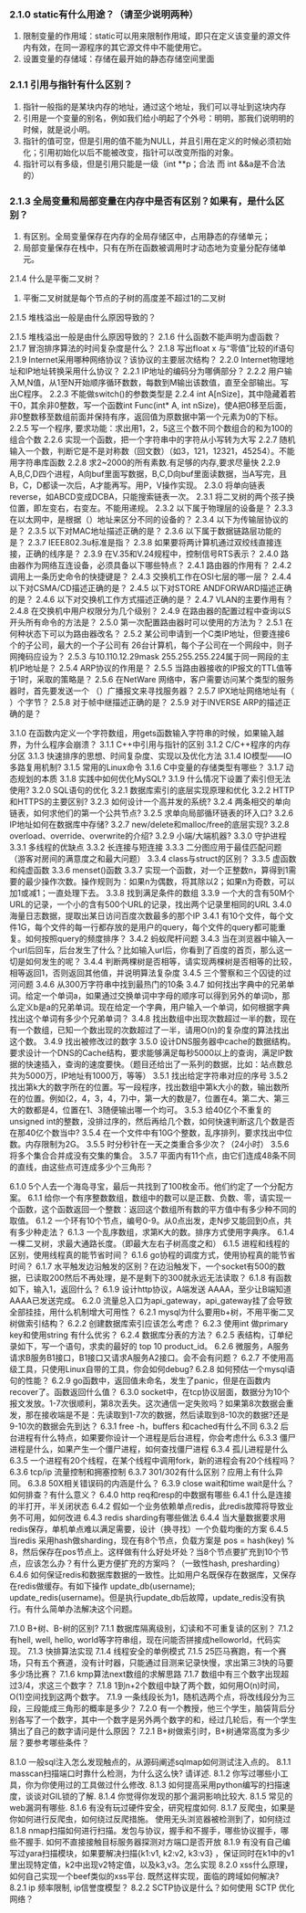 ### 2.1.0 static有什么用途？（请至少说明两种）
1. 限制变量的作用域：static可以用来限制作用域，即只在定义该变量的源文件内有效，在同一源程序的其它源文件中不能使用它。
1. 设置变量的存储域：存储在最开始的静态存储空间里面

### 2.1.1 引用与指针有什么区别？
1. 指针一般指的是某块内存的地址，通过这个地址，我们可以寻址到这块内存
1. 引用是一个变量的别名，例如我们给小明起了个外号：明明，那我们说明明的时候，就是说小明。
1. 指针的值可空，但是引用的值不能为NULL，并且引用在定义的时候必须初始化；引用初始化以后不能被改变，指针可以改变所指的对象。
1. 指针可以有多级，但是引用只能是一级（int **p；合法 而 int &&a是不合法的）

### 2.1.3 全局变量和局部变量在内存中是否有区别？如果有，是什么区别？
1. 有区别。全局变量保存在内存的全局存储区中，占用静态的存储单元；
1. 局部变量保存在栈中，只有在所在函数被调用时才动态地为变量分配存储单元。

2.1.4 什么是平衡二叉树？
1. 平衡二叉树就是每个节点的子树的高度差不超过1的二叉树 

2.1.5 堆栈溢出一般是由什么原因导致的？

2.1.5 堆栈溢出一般是由什么原因导致的？
2.1.6 什么函数不能声明为虚函数？
2.1.7 冒泡排序算法的时间复杂度是什么？
2.1.8 写出float x 与“零值”比较的if语句
2.1.9 Internet采用哪种网络协议？该协议的主要层次结构？
2.2.0 Internet物理地址和IP地址转换采用什么协议？
2.2.1 IP地址的编码分为哪俩部分？
2.2.2 用户输入M,N值，从1至N开始顺序循环数数，每数到M输出该数值，直至全部输出。写出C程序。
2.2.3 不能做switch()的参数类型是
2.2.4 int A[nSize]，其中隐藏着若干0，其余非0整数，写一个函数int Func(int* A, int nSize)，使A把0移至后面，非0整数移至数组前面并保持有序，返回值为原数据中第一个元素为0的下标。
2.2.5 写一个程序, 要求功能：求出用1，2，5这三个数不同个数组合的和为100的组合个数
2.2.6 实现一个函数，把一个字符串中的字符从小写转为大写
2.2.7 随机输入一个数，判断它是不是对称数（回文数）（如3，121，12321，45254）。不能用字符串库函数
2.2.8 求2~2000的所有素数.有足够的内存,要求尽量快
2.2.9 A,B,C,D四个进程，A向buf里面写数据，B,C,D向buf里面读数据，当A写完，且B，C，D都读一次后，A才能再写。用P，V操作实现。
2.3.0 将单向链表reverse，如ABCD变成DCBA，只能搜索链表一次。
2.3.1 将二叉树的两个孩子换位置，即左变右，右变左。不能用递规。
2.3.2 以下属于物理层的设备是？
2.3.3 在以太网中，是根据（）地址来区分不同的设备的？
2.3.4 以下为传输层协议的是？
2.3.5 以下对MAC地址描述正确的是？
2.3.6 以下属于数据链路层功能的是？
2.3.7 IEEE802.3u标准是指？
2.3.8 如果要将两计算机通过双绞线直接连接，正确的线序是？
2.3.9 在V.35和V.24规程中，控制信号RTS表示？
2.4.0 路由器作为网络互连设备，必须具备以下哪些特点？
2.4.1 路由器的作用有？
2.4.2 调用上一条历史命令的快捷键是？
2.4.3 交换机工作在OSI七层的哪一层？
2.4.4 以下对CSMA/CD描述正确的是？
2.4.5 以下对STORE ANDFORWARD描述正确的是？
2.4.6 以下对交换机工作方式描述正确的是？
2.4.7 VLAN的主要作用有？
2.4.8 在交换机中用户权限分为几个级别？
2.4.9 在路由器的配置过程中查询以S开头所有命令的方法是？
2.5.0 第一次配置路由器时可以使用的方法为？
2.5.1 在何种状态下可以为路由器改名？
2.5.2 某公司申请到一个C类IP地址，但要连接6个的子公司，最大的一个子公司有 26台计算机，每个子公司在一个网段中，则子网掩码应设为？
2.5.3 与10.110.12.29mask 255.255.255.224属于同一网段的主机IP地址是？
2.5.4 ARP协议的作用是？
2.5.5 当路由器接收的IP报文的TTL值等于1时，采取的策略是？
2.5.6 在NetWare 网络中，客户需要访问某个类型的服务器时，首先要发送一个 （）广播报文来寻找服务器？
2.5.7 IPX地址网络地址有（ ）个字节？
2.5.8 对于帧中继描述正确的是？
2.5.9 对于INVERSE ARP的描述正确的是？

3.1.0 在函数内定义一个字符数组，用gets函数输入字符串的时候，如果输入越界，为什么程序会崩溃？
3.1.1 C++中引用与指针的区别
3.1.2 C/C++程序的内存分区
3.1.3 快速排序的思想、时间复杂度、实现以及优化方法
3.1.4 IO模型——IO多路复用机制?
3.1.5 常用的Linux命令
3.1.6 C中变量的存储类型有哪些？
3.1.7 动态规划的本质
3.1.8 实践中如何优化MySQL?
3.1.9 什么情况下设置了索引但无法使用?
3.2.0 SQL语句的优化
3.2.1 数据库索引的底层实现原理和优化
3.2.2 HTTP和HTTPS的主要区别?
3.2.3 如何设计一个高并发的系统?
3.2.4 两条相交的单向链表，如何求他们的第一个公共节点?
3.2.5 求单向局部循环链表的环入口?
3.2.6 IP地址如何在数据库中存储?
3.2.7 new/delete和malloc/free的底层实现?
3.2.8 overload、override、overwrite的介绍?
3.2.9 小端/大端机器?
3.3.0 守护进程
3.3.1 多线程的优缺点
3.3.2 长连接与短连接
3.3.3 二分图应用于最佳匹配问题（游客对房间的满意度之和最大问题）
3.3.4 class与struct的区别？
3.3.5 虚函数和纯虚函数
3.3.6 menset()函数
3.3.7 实现一个函数，对一个正整数n，算得到1需要的最少操作次数。操作规则为：如果n为偶数，将其除以2；如果n为奇数，可以加1或减1；一直处理下去。
3.3.8 找到满足条件的数组
3.3.9 一个大的含有50M个URL的记录，一个小的含有500个URL的记录，找出两个记录里相同的URL
3.4.0 海量日志数据，提取出某日访问百度次数最多的那个IP
3.4.1 有10个文件，每个文件1G，每个文件的每一行都存放的是用户的query，每个文件的query都可能重复。如何按照query的频度排序？
3.4.2 蚂蚁爬杆问题
3.4.3 当在浏览器中输入一个url后回车，后台发生了什么？比如输入url后，你看到了百度的首页，那么这一切是如何发生的呢？
3.4.4 判断两棵树是否相等，请实现两棵树是否相等的比较，相等返回1，否则返回其他值，并说明算法复杂度
3.4.5 三个警察和三个囚徒的过河问题
3.4.6 从300万字符串中找到最热门的10条
3.4.7 如何找出字典中的兄弟单词。给定一个单词a，如果通过交换单词中字母的顺序可以得到另外的单词b，那么定义b是a的兄弟单词。现在给定一个字典，用户输入一个单词，如何根据字典找出这个单词有多少个兄弟单词？
3.4.8 找出数组中出现次数超过一半的数，现在有一个数组，已知一个数出现的次数超过了一半，请用O(n)的复杂度的算法找出这个数。
3.4.9 找出被修改过的数字
3.5.0 设计DNS服务器中cache的数据结构。要求设计一个DNS的Cache结构，要求能够满足每秒5000以上的查询，满足IP数据的快速插入，查询的速度要快。（题目还给出了一系列的数据，比如：站点数总共为5000万，IP地址有1000万，等等）
3.5.1 找出给定字符串对应的序号
3.5.2 找出第k大的数字所在的位置。写一段程序，找出数组中第k大小的数，输出数所在的位置。例如{2，4，3，4，7}中，第一大的数是7，位置在4。第二大、第三大的数都是4，位置在1、3随便输出哪一个均可。
3.5.3 给40亿个不重复的unsigned int的整数，没排过序的，然后再给几个数，如何快速判断这几个数是否在那40亿个数当中?
3.5.4 在一个文件中有10G个整数，乱序排列，要求找出中位数。内存限制为2G。
3.5.5 时分秒针在一天之类重合多少次？（24小时）
3.5.6 将多个集合合并成没有交集的集合。
3.5.7 平面内有11个点，由它们连成48条不同的直线，由这些点可连成多少个三角形？

6.1.0 5个人去一个海岛寻宝，最后一共找到了100枚金币。他们约定了一个分配方案。
6.1.1 给你一个有序整数数组，数组中的数可以是正数、负数、零，请实现一个函数，这个函数返回一个整数：返回这个数组所有数的平方值中有多少种不同的取值。
6.1.2 一个环有10个节点，编号0-9。从0点出发，走N步又能回到0点，共有多少种走法？
6.1.3 一个乱序数组，求第K大的数。排序方式使用字典序。
6.1.4 一棵二叉树，求最大通路长度。（即最大左右子树高度之和）
6.1.5 进程和线程的区别，使用线程真的能节省时间？
6.1.6 go协程的调度方式，使用协程真的能节省时间？
6.1.7 水平触发边沿触发的区别？在边沿触发下，一个socket有500的数据，已读取200然后不再处理，是不是剩下的300就永远无法读取？
6.1.8 有函数如下，输入1，返回什么？
6.1.9 设计http协议，A端发送 AAAA，至少让B端知道AAAA已发送完成。
6.2.0 流量总入口为api_gateway，api_gateway挂了会导致全部挂挂，用什么机制增大可用性？
6.2.1 mysql为什么要用b+树，不用平衡二叉树做索引结构？
6.2.2 创建数据库索引应该怎么考虑？
6.2.3 使用int 做primary key和使用string 有什么优劣？
6.2.4 数据库分表的方法？
6.2.5 表结构，订单纪录如下，写一个语句，求卖的最好的 top 10 product_id。
6.2.6 微服务，A服务请求B服务B1接口，B1接口又请求A服务A2接口。会不会有问题？
6.2.7 不使用高级工具，只使用Linux自带的工具，你会如何debug?
6.2.8 如何预估一个mysql语句的性能？
6.2.9 go函数中，返回值未命名，发生了panic，但是在函数内recover了。函数返回什么值？
6.3.0 socket中，在tcp协议层面，数据分为10个报文发放。1-7次很顺利，第8次丢失。这次通信一定失败吗？如果第8次数据会重发，那在接收端是不是：先读取到1-7次的数据，然后读取到8-10次的数据?还是9-10次的数据会先到达？
6.3.1 free -h，buffers 和cached有什么不同
6.3.2 后台进程有什么特点，如果要你设计一个进程是后台进程，你会考虑什么
6.3.3 僵尸进程是什么，如果产生一个僵尸进程，如何查找僵尸进程
6.3.4 孤儿进程是什么
6.3.5 一个进程有20个线程，在某个线程中调用fork，新的进程会有20个线程吗？
6.3.6 tcp/ip 流量控制和拥塞控制
6.3.7 301/302有什么区别？应用上有什么异同。
6.3.8 50X相关错误码的内涵是什么？
6.3.9 close wait和time wait是什么？如何排查？有什么意义？
6.4.0 http req和resp的中数据有哪些
6.4.1 什么是连接的半打开，半关闭状态
6.4.2 假如一个业务依赖单点redis，此redis故障将导致业务不可用，如何改进
6.4.3 redis sharding有哪些做法
6.4.4 当大量数据要求用redis保存，单机单点难以满足需要，设计（换寻找）一个负载均衡的方案
6.4.5 当redis 采用hash做sharding，现在有8个节点，负载方案是 pos = hash(key) % 8，然后保存在pos节点上。这样做有什么好处坏处？当8个节点要扩充到10个节点，应该怎么办？有什么更方便扩充的方案吗？（一致性hash, presharding）
6.4.6 如何保证redis和数据库数据的一致性。比如用户名既保存在数据库，又保存在redis做缓存。有如下操作 update_db(username); update_redis(username)。但是执行update_db后故障，update_redis没有执行。有什么简单办法解决这个问题。

7.1.0 B+树、B-树的区别?
7.1.1 数据库隔离级别，幻读和不可重复读的区别？
7.1.2 有hell, well, hello, world等字符串组，现在问能否拼接成helloworld，代码实现。
7.1.3 快排算法实现
7.1.4 线程安全的单例模式
7.1.5 25匹马赛跑，有一个赛场，只有五个赛道，没有计时器，只能通过目测来记录快慢，求出第三3快的马要多少场比赛？
7.1.6 kmp算法next数组的求解思路
7.1.7 数组中有三个数字出现超过3/4，求这三个数字？
7.1.8 1到n+2个数组中缺了两个数，如何用O(n)时间，O(1)空间找到这两个数字。
7.1.9 一条线段长为1，随机选两个点，将改线段分为三段，三段能成三角形的概率是多少？
7.2.0 有一个教授，他三个学生，脑袋背后分别各写了一个数字，其中一个数字是另外两个数字的和，经过几轮后，有一个学生猜出了自己的数字请问是什么原因？
7.2.1 B+树做索引时，B+树通常高度为多少层？要参考哪些条件？

8.1.0 一般sql注入怎么发现触点的，从源码阐述sqlmap如何测试注入点的。
8.1.1 masscan扫描端口时靠什么检测，为什么这么快? 请详述.
8.1.2 你写过哪些小工具，你为你使用过的工具做过什么修改.
8.1.3 如何提高采用python编写的扫描速度，谈谈对GIL锁的了解.
8.1.4 你觉得你发现的那个漏洞影响比较大.
8.1.5 常见的web漏洞有哪些.
8.1.6 有没有玩过硬件安全，研究程度如何.
8.1.7 反爬虫，如果是你如何进行反爬虫，如何绕过反爬措施。 使用无头浏览器被检测到了，如何绕过
8.1.8 nmap扫描如何进行扫描。发包与协议，握手和不握手，哪些协议握手，哪些不握手. 如何不直接接触目标服务器探测对方端口是否开放
8.1.9 有没有自己编写过yara扫描模块，如果要解决扫描{k1:v1, k2:v2, k3:v3} ，保证同时在k1中的v1里出现特定值，k2中出现v2特定值，以及k3,v3。怎么实现
8.2.0 xss什么原理，如何自己实现一个beef类似的xss平台. 既然这样实现，面临的跨域如何解决?
8.2.1 ip 频率限制, ip信誉度模型？
8.2.2 SCTP协议是什么？如何使用 SCTP 优化网络？

